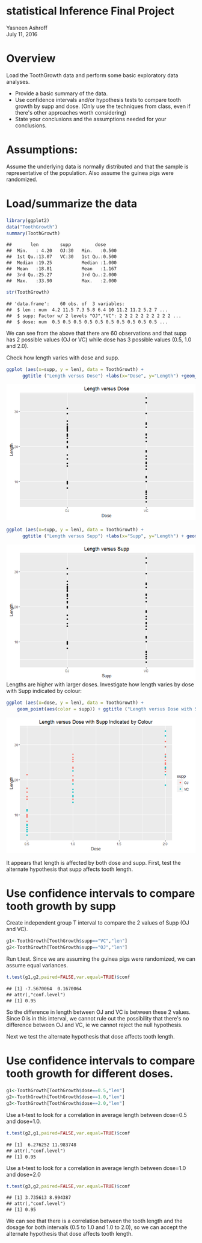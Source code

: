 # statistical Inference Final Project
Yasneen Ashroff  
July 11, 2016  

# Overview

Load the ToothGrowth data and perform some basic exploratory data analyses. 

* Provide a basic summary of the data.
* Use confidence intervals and/or hypothesis tests to compare tooth growth by supp and dose. (Only use the techniques from class, even if there's other approaches worth considering)
* State your conclusions and the assumptions needed for your conclusions.

# Assumptions: 
Assume the underlying data is normally distributed and that the sample is representative of the population. Also assume the guinea pigs were randomized.

# Load/summarize the data

```r
library(ggplot2)
data("ToothGrowth")
summary(ToothGrowth)
```

```
##       len        supp         dose      
##  Min.   : 4.20   OJ:30   Min.   :0.500  
##  1st Qu.:13.07   VC:30   1st Qu.:0.500  
##  Median :19.25           Median :1.000  
##  Mean   :18.81           Mean   :1.167  
##  3rd Qu.:25.27           3rd Qu.:2.000  
##  Max.   :33.90           Max.   :2.000
```

```r
str(ToothGrowth)
```

```
## 'data.frame':	60 obs. of  3 variables:
##  $ len : num  4.2 11.5 7.3 5.8 6.4 10 11.2 11.2 5.2 7 ...
##  $ supp: Factor w/ 2 levels "OJ","VC": 2 2 2 2 2 2 2 2 2 2 ...
##  $ dose: num  0.5 0.5 0.5 0.5 0.5 0.5 0.5 0.5 0.5 0.5 ...
```
We can see from the above that there are 60 observations and that supp has 2 possible values (OJ or VC) while dose has 3 possible values (0.5, 1.0 and 2.0). 

Check how length varies with dose and supp. 

```r
ggplot (aes(x=supp, y = len), data = ToothGrowth) + 
      ggtitle ("Length versus Dose") +labs(x="Dose", y="Length") +geom_point()
```

![](statisticalInferenceFinalProject2_files/figure-html/unnamed-chunk-2-1.png)<!-- -->

```r
ggplot (aes(x=supp, y = len), data = ToothGrowth) + 
      ggtitle ("Length versus Supp") +labs(x="Supp", y="Length") + geom_point()
```

![](statisticalInferenceFinalProject2_files/figure-html/unnamed-chunk-2-2.png)<!-- -->
Lengths are higher with larger doses. Investigate how length varies by dose with Supp indicated by colour:

```r
ggplot (aes(x=dose, y = len), data = ToothGrowth) + 
    geom_point(aes(color = supp)) + ggtitle ("Length versus Dose with Supp Indicated by Colour") +labs(x="Dose", y="Length")
```

![](statisticalInferenceFinalProject2_files/figure-html/unnamed-chunk-3-1.png)<!-- -->

It appears that length is affected by both dose and supp. First, test the alternate hypothesis that supp affects tooth length.

# Use confidence intervals to compare tooth growth by supp

Create independent group T interval to compare the 2 values of Supp (OJ and VC).

```r
g1<-ToothGrowth[ToothGrowth$supp=="VC","len"]
g2<-ToothGrowth[ToothGrowth$supp=="OJ","len"]
```


Run t.test. Since we are assuming the guinea pigs were randomized, we can assume equal variances.

```r
t.test(g1,g2,paired=FALSE,var.equal=TRUE)$conf
```

```
## [1] -7.5670064  0.1670064
## attr(,"conf.level")
## [1] 0.95
```
So the difference in length between OJ and VC is between these 2 values. Since 0 is in this interval, we cannot rule out the possibility that there's no difference between OJ and VC, ie we cannot reject the null hypothesis.

Next we test the alternate hypothesis that dose affects tooth length.

# Use confidence intervals to compare tooth growth for different doses.


```r
g1<-ToothGrowth[ToothGrowth$dose==0.5,"len"]
g2<-ToothGrowth[ToothGrowth$dose==1.0,"len"]
g3<-ToothGrowth[ToothGrowth$dose==2.0,"len"]
```

Use a t-test to look for a correlation in average length between dose=0.5 and dose=1.0. 


```r
t.test(g2,g1,paired=FALSE,var.equal=TRUE)$conf
```

```
## [1]  6.276252 11.983748
## attr(,"conf.level")
## [1] 0.95
```

Use a t-test to look for a correlation in average length between dose=1.0 and dose=2.0

```r
t.test(g3,g2,paired=FALSE,var.equal=TRUE)$conf
```

```
## [1] 3.735613 8.994387
## attr(,"conf.level")
## [1] 0.95
```

We can see that there is a correlation between the tooth length and the dosage for both intervals (0.5 to 1.0 and 1.0 to 2.0), so we can accept the alternate hypothesis that dose affects tooth length.
